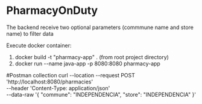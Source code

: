# PharmacyOnDuty

The backend receive two optional parameters (commmune name and store name) to filter data

Execute docker container:
1. docker build -t "pharmacy-app" . (from root project directory)
2. docker run --name java-app -p 8080:8080 pharmacy-app


#Postman collection
curl --location --request POST 'http://localhost:8080/pharmacies' \
--header 'Content-Type: application/json' \
--data-raw '{
    "commune": "INDEPENDENCIA",
    "store": "INDEPENDENCIA"
}'
